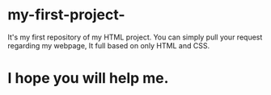 # my-first-project-
It's my first repository of my HTML project.
You can simply pull your request regarding my webpage, It full based on only HTML and CSS.
# I hope you will help me.
